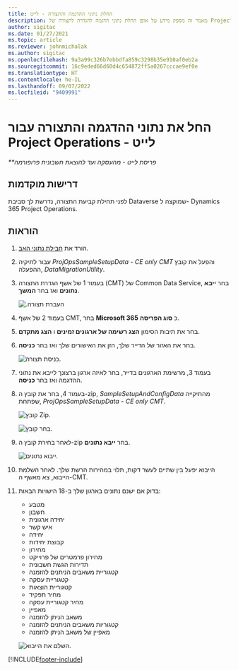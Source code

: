 ```yaml
---
title: החלת נתוני ההדגמה והתצורה - לייט
description: מאמר זה מספק מידע על אופן החלת נתוני הדגמה להגדרה לתצורה של Project Operations.
author: sigitac
ms.date: 01/27/2021
ms.topic: article
ms.reviewer: johnmichalak
ms.author: sigitac
ms.openlocfilehash: 9a3a99c326b7ebbdfa859c3298b35e910af0eb2a
ms.sourcegitcommit: 16c9eded66d60d4c654872ff5a0267cccae9ef0e
ms.translationtype: HT
ms.contentlocale: he-IL
ms.lasthandoff: 09/07/2022
ms.locfileid: "9409991"
---
```

# <a name="apply-demo-setup-and-configuration-data-for-project-operations---lite"></a>החל את נתוני ההדגמה והתצורה עבור Project Operations - לייט 

_**פריסת לייט - מהעסקה ועד להוצאת חשבונית פרופורמה_



## <a name="prerequisites"></a>‏‫דרישות מוקדמות‬

לפני תחילת קביעת התצורה, נדרשת לך סביבת Dataverse שמוקצה ל- Dynamics 365 Project Operations.


## <a name="instructions"></a>הוראות

1. הורד את [חבילת נתוני האב](https://download.microsoft.com/download/3/4/1/341bf279-a64f-4baa-af31-ce624859b518/ProjOpsSampleSetupData-%20CE%20only.zip). 
2. עבור לתיקיה *ProjOpsSampleSetupData - CE only CMT* והפעל את קובץ ההפעלה, *DataMigrationUtility*.
3. בעמוד 1 של אשף הגדרת התצורה (CMT‏) של Common Data Service, בחר **ייבא נתונים** ואז בחר **המשך**.

    ![‏‫העברת תצורה.](./media/1ConfigurationMigration.png)

4. בעמוד 2 של אשף CMT, בחר **Microsoft 365** כ **סוג הפריסה**.
5. בחר את תיבות הסימון **הצג רשימה של ארגונים זמינים** ו **הצג מתקדם**.
6. בחר את האזור של הדייר שלך, הזן את האישורים שלך ואז בחר **כניסה**.

   ![כניסת תצורה.](./media/2ConfigurationSignin.png)

7. בעמוד 3, מרשימת הארגונים בדייר, בחר לאיזה ארגון ברצונך לייבא את נתוני ההדגמה ואז בחר **כניסה**.
8. בעמוד 4, בחר את קובץ ה-zip, *SampleSetupAndConfigData* מהתיקייה שפתחת, *ProjOpsSampleSetupData - CE only CMT*.

   ![קובץ Zip.](./media/3ZipFile.png)

   ![בחר קובץ.](./media/4SelectAFile.png)

9. לאחר בחירת קובץ ה-zip בחר **ייבא נתונים**.

   ![ייבוא נתונים.](./media/5ImportData.png)

10. הייבוא יפעל בין שתיים לעשר דקות, תלוי במהירות הרשת שלך. לאחר השלמת הייבוא, צא מאשף ה-CMT. 
11. בדוק אם ישנם נתונים בארגון שלך ב-18 הישויות הבאות:

    -   מטבע
    -   חשבון
    -   יחידה ארגונית
    -   איש קשר
    -   יחידה
    -   קבוצת יחידות
    -   מחירון
    -   מחירון פרמטרים של פרוייקט 
    -   תדירות הגשת חשבונית
    -   קטגוריית משאבים הניתנים להזמנה
    -   קטגוריית עסקה
    -   קטגוריית הוצאות
    -   מחיר תפקיד
    -   מחיר קטגוריית עסקה
    -   מאפיין
    -   משאב הניתן להזמנה
    -   קטגוריות משאבים הניתנים להזמנה
    -   מאפיין של משאב הניתן להזמנה

    ![השלם את הייבוא.](./media/6CompleteImport.png)


[!INCLUDE[footer-include](../includes/footer-banner.md)]
